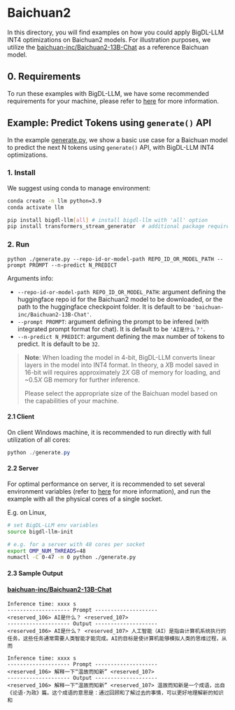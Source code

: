 # Baichuan2
In this directory, you will find examples on how you could apply BigDL-LLM INT4 optimizations on Baichuan2 models. For illustration purposes, we utilize the [baichuan-inc/Baichuan2-13B-Chat](https://huggingface.co/baichuan-inc/Baichuan2-13B-Chat) as a reference Baichuan model.

## 0. Requirements
To run these examples with BigDL-LLM, we have some recommended requirements for your machine, please refer to [here](../README.md#recommended-requirements) for more information.

## Example: Predict Tokens using `generate()` API
In the example [generate.py](./generate.py), we show a basic use case for a Baichuan model to predict the next N tokens using `generate()` API, with BigDL-LLM INT4 optimizations.
### 1. Install
We suggest using conda to manage environment:
```bash
conda create -n llm python=3.9
conda activate llm

pip install bigdl-llm[all] # install bigdl-llm with 'all' option
pip install transformers_stream_generator  # additional package required for Baichuan-13B-Chat to conduct generation
```

### 2. Run
```
python ./generate.py --repo-id-or-model-path REPO_ID_OR_MODEL_PATH --prompt PROMPT --n-predict N_PREDICT
```

Arguments info:
- `--repo-id-or-model-path REPO_ID_OR_MODEL_PATH`: argument defining the huggingface repo id for the Baichuan2 model to be downloaded, or the path to the huggingface checkpoint folder. It is default to be `'baichuan-inc/Baichuan2-13B-Chat'`.
- `--prompt PROMPT`: argument defining the prompt to be infered (with integrated prompt format for chat). It is default to be `'AI是什么？'`.
- `--n-predict N_PREDICT`: argument defining the max number of tokens to predict. It is default to be `32`.

> **Note**: When loading the model in 4-bit, BigDL-LLM converts linear layers in the model into INT4 format. In theory, a *X*B model saved in 16-bit will requires approximately 2*X* GB of memory for loading, and ~0.5*X* GB memory for further inference.
>
> Please select the appropriate size of the Baichuan model based on the capabilities of your machine.

#### 2.1 Client
On client Windows machine, it is recommended to run directly with full utilization of all cores:
```powershell
python ./generate.py 
```

#### 2.2 Server
For optimal performance on server, it is recommended to set several environment variables (refer to [here](../README.md#best-known-configuration-on-linux) for more information), and run the example with all the physical cores of a single socket.

E.g. on Linux,
```bash
# set BigDL-LLM env variables
source bigdl-llm-init

# e.g. for a server with 48 cores per socket
export OMP_NUM_THREADS=48
numactl -C 0-47 -m 0 python ./generate.py
```

#### 2.3 Sample Output
#### [baichuan-inc/Baichuan2-13B-Chat](https://huggingface.co/baichuan-inc/Baichuan2-13B-Chat)
```log
Inference time: xxxx s
-------------------- Prompt --------------------
<reserved_106> AI是什么？ <reserved_107> 
-------------------- Output --------------------
<reserved_106> AI是什么？ <reserved_107> 人工智能（AI）是指由计算机系统执行的任务，这些任务通常需要人类智能才能完成。AI的目标是使计算机能够模拟人类的思维过程，从而
```

```log
Inference time: xxxx s
-------------------- Prompt --------------------
<reserved_106> 解释一下“温故而知新” <reserved_107> 
-------------------- Output --------------------
<reserved_106> 解释一下“温故而知新” <reserved_107> 温故而知新是一个成语，出自《论语·为政》篇。这个成语的意思是：通过回顾和了解过去的事情，可以更好地理解新的知识和
```
